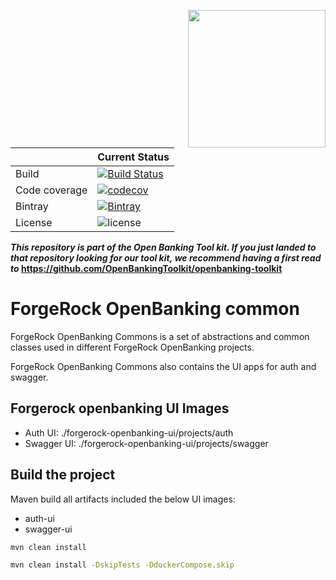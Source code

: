 [<img src="https://raw.githubusercontent.com/ForgeRock/forgerock-logo-dev/master/Logo-fr-dev.png" align="right" width="220px"/>](https://developer.forgerock.com/)

| |Current Status|
|---|---|
|Build|[![Build Status](https://img.shields.io/endpoint.svg?url=https%3A%2F%2Factions-badge.atrox.dev%2FOpenBankingToolkit%2Fopenbanking-common%2Fbadge%3Fref%3Dmaster&style=flat)](https://actions-badge.atrox.dev/OpenBankingToolkit/openbanking-common/goto?ref=master)|
|Code coverage|[![codecov](https://codecov.io/gh/OpenBankingToolkit/openbanking-common/branch/master/graph/badge.svg)](https://codecov.io/gh/OpenBankingToolkit/openbanking-common)
|Bintray|[![Bintray](https://img.shields.io/bintray/v/openbanking-toolkit/OpenBankingToolKit/openbanking-commons.svg?maxAge=2592000)](https://bintray.com/openbanking-toolkit/OpenBankingToolKit/openbanking-commons)|
|License|![license](https://img.shields.io/github/license/ACRA/acra.svg)|

**_This repository is part of the Open Banking Tool kit. If you just landed to that repository looking for our tool kit,_
_we recommend having a first read to_ https://github.com/OpenBankingToolkit/openbanking-toolkit**

ForgeRock OpenBanking common
============================

ForgeRock OpenBanking Commons is a set of abstractions and common classes used in different ForgeRock OpenBanking projects.

ForgeRock OpenBanking Commons also contains the UI apps for auth and swagger.

## Forgerock openbanking UI Images
- Auth UI: ./forgerock-openbanking-ui/projects/auth
- Swagger UI: ./forgerock-openbanking-ui/projects/swagger

## Build the project
Maven build all artifacts included the below UI images:
- auth-ui
- swagger-ui
```bash
mvn clean install
```
```bash
mvn clean install -DskipTests -DdockerCompose.skip
```
